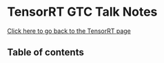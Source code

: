 # TensorRT GTC Talk Notes

[Click here to go back to the TensorRT page](TensorRT.md)

## Table of contents
